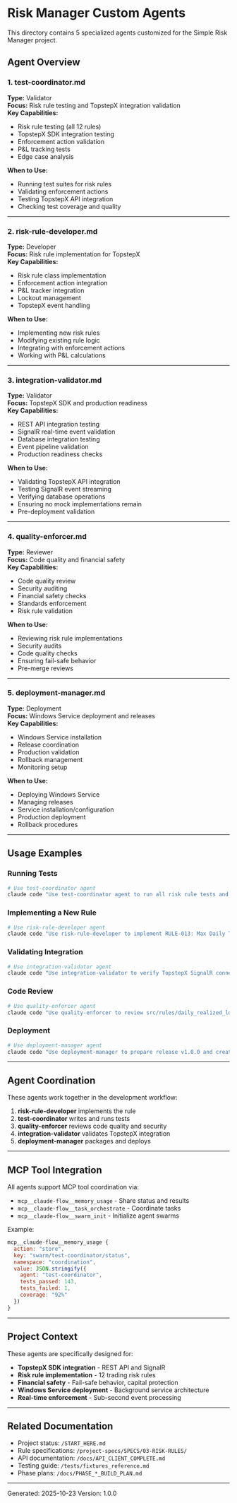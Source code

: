 # Risk Manager Custom Agents

This directory contains 5 specialized agents customized for the Simple Risk Manager project.

## Agent Overview

### 1. test-coordinator.md
**Type:** Validator  
**Focus:** Risk rule testing and TopstepX integration validation  
**Key Capabilities:**
- Risk rule testing (all 12 rules)
- TopstepX SDK integration testing
- Enforcement action validation
- P&L tracking tests
- Edge case analysis

**When to Use:**
- Running test suites for risk rules
- Validating enforcement actions
- Testing TopstepX API integration
- Checking test coverage and quality

---

### 2. risk-rule-developer.md
**Type:** Developer  
**Focus:** Risk rule implementation for TopstepX  
**Key Capabilities:**
- Risk rule class implementation
- Enforcement action integration
- P&L tracker integration
- Lockout management
- TopstepX event handling

**When to Use:**
- Implementing new risk rules
- Modifying existing rule logic
- Integrating with enforcement actions
- Working with P&L calculations

---

### 3. integration-validator.md
**Type:** Validator  
**Focus:** TopstepX SDK and production readiness  
**Key Capabilities:**
- REST API integration testing
- SignalR real-time event validation
- Database integration testing
- Event pipeline validation
- Production readiness checks

**When to Use:**
- Validating TopstepX API integration
- Testing SignalR event streaming
- Verifying database operations
- Ensuring no mock implementations remain
- Pre-deployment validation

---

### 4. quality-enforcer.md
**Type:** Reviewer  
**Focus:** Code quality and financial safety  
**Key Capabilities:**
- Code quality review
- Security auditing
- Financial safety checks
- Standards enforcement
- Risk rule validation

**When to Use:**
- Reviewing risk rule implementations
- Security audits
- Code quality checks
- Ensuring fail-safe behavior
- Pre-merge reviews

---

### 5. deployment-manager.md
**Type:** Deployment  
**Focus:** Windows Service deployment and releases  
**Key Capabilities:**
- Windows Service installation
- Release coordination
- Production validation
- Rollback management
- Monitoring setup

**When to Use:**
- Deploying Windows Service
- Managing releases
- Service installation/configuration
- Production deployment
- Rollback procedures

---

## Usage Examples

### Running Tests
```bash
# Use test-coordinator agent
claude code "Use test-coordinator agent to run all risk rule tests and report coverage"
```

### Implementing a New Rule
```bash
# Use risk-rule-developer agent
claude code "Use risk-rule-developer to implement RULE-013: Max Daily Trades with limit of 50"
```

### Validating Integration
```bash
# Use integration-validator agent
claude code "Use integration-validator to verify TopstepX SignalR connection and event streaming"
```

### Code Review
```bash
# Use quality-enforcer agent
claude code "Use quality-enforcer to review src/rules/daily_realized_loss.py for security and safety"
```

### Deployment
```bash
# Use deployment-manager agent
claude code "Use deployment-manager to prepare release v1.0.0 and create Windows Service installer"
```

---

## Agent Coordination

These agents work together in the development workflow:

1. **risk-rule-developer** implements the rule
2. **test-coordinator** writes and runs tests
3. **quality-enforcer** reviews code quality and security
4. **integration-validator** validates TopstepX integration
5. **deployment-manager** packages and deploys

---

## MCP Tool Integration

All agents support MCP tool coordination via:
- `mcp__claude-flow__memory_usage` - Share status and results
- `mcp__claude-flow__task_orchestrate` - Coordinate tasks
- `mcp__claude-flow__swarm_init` - Initialize agent swarms

Example:
```javascript
mcp__claude-flow__memory_usage {
  action: "store",
  key: "swarm/test-coordinator/status",
  namespace: "coordination",
  value: JSON.stringify({
    agent: "test-coordinator",
    tests_passed: 143,
    tests_failed: 1,
    coverage: "92%"
  })
}
```

---

## Project Context

These agents are specifically designed for:
- **TopstepX SDK integration** - REST API and SignalR
- **Risk rule implementation** - 12 trading risk rules
- **Financial safety** - Fail-safe behavior, capital protection
- **Windows Service deployment** - Background service architecture
- **Real-time enforcement** - Sub-second event processing

---

## Related Documentation

- Project status: `/START_HERE.md`
- Rule specifications: `/project-specs/SPECS/03-RISK-RULES/`
- API documentation: `/docs/API_CLIENT_COMPLETE.md`
- Testing guide: `/tests/fixtures_reference.md`
- Phase plans: `/docs/PHASE_*_BUILD_PLAN.md`

---

Generated: 2025-10-23
Version: 1.0.0
